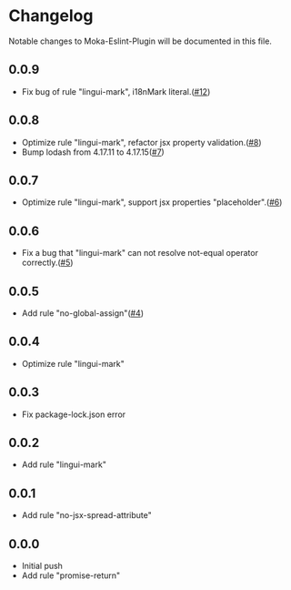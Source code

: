 Changelog
=========
Notable changes to Moka-Eslint-Plugin will be documented in this file.

## 0.0.9

- Fix bug of rule "lingui-mark", i18nMark literal.([#12](https://github.com/southerncross/eslint-plugin-moka/pull/12))

## 0.0.8

- Optimize rule "lingui-mark", refactor jsx property validation.([#8](https://github.com/southerncross/eslint-plugin-moka/pull/8))
- Bump lodash from 4.17.11 to 4.17.15([#7](https://github.com/southerncross/eslint-plugin-moka/pull/7))

## 0.0.7

- Optimize rule "lingui-mark", support jsx properties "placeholder".([#6](https://github.com/southerncross/eslint-plugin-moka/pull/6))

## 0.0.6

- Fix a bug that "lingui-mark" can not resolve not-equal operator correctly.([#5](https://github.com/southerncross/eslint-plugin-moka/pull/5))

## 0.0.5

- Add rule "no-global-assign"([#4](https://github.com/southerncross/eslint-plugin-moka/pull/4))

## 0.0.4

- Optimize rule "lingui-mark"

## 0.0.3

- Fix package-lock.json error

## 0.0.2

- Add rule "lingui-mark"

## 0.0.1

- Add rule "no-jsx-spread-attribute"

## 0.0.0

- Initial push
- Add rule "promise-return"
